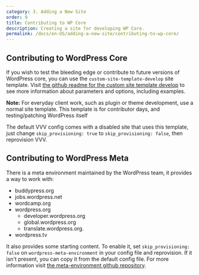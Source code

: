 ```yaml
---
category: 3. Adding a New Site
order: 9
title: Contributing to WP Core
description: Creating a site for developing WP Core.
permalink: /docs/en-US/adding-a-new-site/contributing-to-wp-core/
---
```


## Contributing to WordPress Core

If you wish to test the bleeding edge or contribute to future versions of WordPress core, you can use the `custom-site-template-develop` site template. Visit [the github readme for the custom site template develop](https://github.com/Varying-Vagrant-Vagrants/custom-site-template-develop/blob/master/README.md) to see more information about parameters and options, including examples.

**Note:** For everyday client work, such as plugin or theme development, use a normal site template. This template is for contributor days, and testing/patching WordPress itself

The default VVV config comes with a disabled site that uses this template, just change `skip_provisioning: true` to `skip_provisioning: false`, then reprovision VVV.

## Contributing to WordPress Meta

There is a meta environment maintained by the WordPress team, it provides a way to work with:

 - buddypress.org
 - jobs.wordpress.net
 - wordcamp.org
 - wordpress.org
   - developer.wordpress.org
   - global.wordpress.org
   - translate.wordpress.org.
 - wordpress.tv

It also provides some starting content. To enable it, set `skip_provisioning: false` on `wordpress-meta-environment` in your config file and reprovision. If it isn't present, you can copy it from the default config file. For more information visit [the meta-environment github repository](https://github.com/WordPress/meta-environment).
